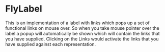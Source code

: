 # FlyLabel
This is an implementation of a label with links which pops up a set of functional links on mouse over.
So when you take mouse pointer over the label a popup will automatically be shown which will contain the links that you have supplied.
Clicking on the Links would activate the links that you have supplied against each representation.
